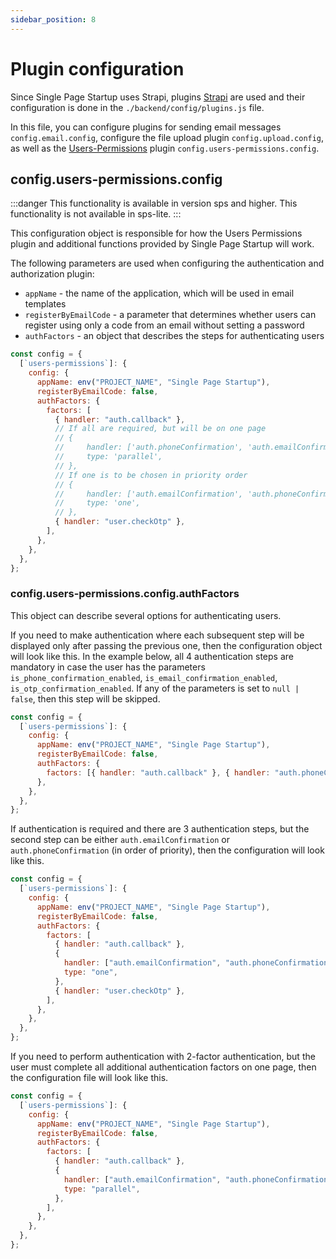 ```yaml
---
sidebar_position: 8
---
```


# Plugin configuration

Since Single Page Startup uses Strapi, plugins [Strapi](https://docs.strapi.io/dev-docs/plugins-extension) are used and their configuration is done in the `./backend/config/plugins.js` file.

In this file, you can configure plugins for sending email messages `config.email.config`, configure the file upload plugin `config.upload.config`, as well as the [Users-Permissions](https://docs.strapi.io/dev-docs/plugins/users-permissions) plugin `config.users-permissions.config`.

## config.users-permissions.config

:::danger
This functionality is available in version sps and higher. This functionality is not available in sps-lite.
:::

This configuration object is responsible for how the Users Permissions plugin and additional functions provided by Single Page Startup will work.

The following parameters are used when configuring the authentication and authorization plugin:

- `appName` - the name of the application, which will be used in email templates
- `registerByEmailCode` - a parameter that determines whether users can register using only a code from an email without setting a password
- `authFactors` - an object that describes the steps for authenticating users

```javascript title="./backend/config/plugins.js"
const config = {
  [`users-permissions`]: {
    config: {
      appName: env("PROJECT_NAME", "Single Page Startup"),
      registerByEmailCode: false,
      authFactors: {
        factors: [
          { handler: "auth.callback" },
          // If all are required, but will be on one page
          // {
          //     handler: ['auth.phoneConfirmation', 'auth.emailConfirmation'],
          //     type: 'parallel',
          // },
          // If one is to be chosen in priority order
          // {
          //     handler: ['auth.emailConfirmation', 'auth.phoneConfirmation'],
          //     type: 'one',
          // },
          { handler: "user.checkOtp" },
        ],
      },
    },
  },
};
```

### config.users-permissions.config.authFactors

This object can describe several options for authenticating users.

If you need to make authentication where each subsequent step will be displayed only after passing the previous one, then the configuration object will look like this. In the example below, all 4 authentication steps are mandatory in case the user has the parameters `is_phone_confirmation_enabled`, `is_email_confirmation_enabled`, `is_otp_confirmation_enabled`. If any of the parameters is set to `null | false`, then this step will be skipped.

```javascript title="./backend/config/plugins.js"
const config = {
  [`users-permissions`]: {
    config: {
      appName: env("PROJECT_NAME", "Single Page Startup"),
      registerByEmailCode: false,
      authFactors: {
        factors: [{ handler: "auth.callback" }, { handler: "auth.phoneConfirmation" }, { handler: "auth.emailConfirmation" }, { handler: "user.checkOtp" }],
      },
    },
  },
};
```

If authentication is required and there are 3 authentication steps, but the second step can be either `auth.emailConfirmation` or `auth.phoneConfirmation` (in order of priority), then the configuration will look like this.

```javascript title="./backend/config/plugins.js"
const config = {
  [`users-permissions`]: {
    config: {
      appName: env("PROJECT_NAME", "Single Page Startup"),
      registerByEmailCode: false,
      authFactors: {
        factors: [
          { handler: "auth.callback" },
          {
            handler: ["auth.emailConfirmation", "auth.phoneConfirmation"],
            type: "one",
          },
          { handler: "user.checkOtp" },
        ],
      },
    },
  },
};
```

If you need to perform authentication with 2-factor authentication, but the user must complete all additional authentication factors on one page, then the configuration file will look like this.

```javascript title="config.users-permissions.config.authFactors"
const config = {
  [`users-permissions`]: {
    config: {
      appName: env("PROJECT_NAME", "Single Page Startup"),
      registerByEmailCode: false,
      authFactors: {
        factors: [
          { handler: "auth.callback" },
          {
            handler: ["auth.emailConfirmation", "auth.phoneConfirmation", "user.checkOtp"],
            type: "parallel",
          },
        ],
      },
    },
  },
};
```
